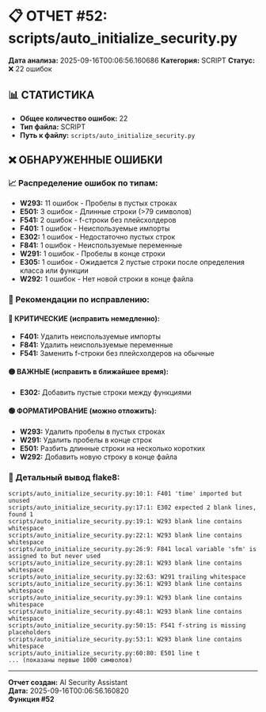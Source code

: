 # 📋 ОТЧЕТ #52: scripts/auto_initialize_security.py

**Дата анализа:** 2025-09-16T00:06:56.160686
**Категория:** SCRIPT
**Статус:** ❌ 22 ошибок

## 📊 СТАТИСТИКА

- **Общее количество ошибок:** 22
- **Тип файла:** SCRIPT
- **Путь к файлу:** `scripts/auto_initialize_security.py`

## ❌ ОБНАРУЖЕННЫЕ ОШИБКИ

### 📈 Распределение ошибок по типам:

- **W293:** 11 ошибок - Пробелы в пустых строках
- **E501:** 3 ошибок - Длинные строки (>79 символов)
- **F541:** 2 ошибок - f-строки без плейсхолдеров
- **F401:** 1 ошибок - Неиспользуемые импорты
- **E302:** 1 ошибок - Недостаточно пустых строк
- **F841:** 1 ошибок - Неиспользуемые переменные
- **W291:** 1 ошибок - Пробелы в конце строки
- **E305:** 1 ошибок - Ожидается 2 пустые строки после определения класса или функции
- **W292:** 1 ошибок - Нет новой строки в конце файла

### 🎯 Рекомендации по исправлению:

#### 🔴 КРИТИЧЕСКИЕ (исправить немедленно):
- **F401:** Удалить неиспользуемые импорты
- **F841:** Удалить неиспользуемые переменные
- **F541:** Заменить f-строки без плейсхолдеров на обычные

#### 🟡 ВАЖНЫЕ (исправить в ближайшее время):
- **E302:** Добавить пустые строки между функциями

#### 🟢 ФОРМАТИРОВАНИЕ (можно отложить):
- **W293:** Удалить пробелы в пустых строках
- **W291:** Удалить пробелы в конце строк
- **E501:** Разбить длинные строки на несколько коротких
- **W292:** Добавить новую строку в конце файла

### 📝 Детальный вывод flake8:

```
scripts/auto_initialize_security.py:10:1: F401 'time' imported but unused
scripts/auto_initialize_security.py:17:1: E302 expected 2 blank lines, found 1
scripts/auto_initialize_security.py:19:1: W293 blank line contains whitespace
scripts/auto_initialize_security.py:22:1: W293 blank line contains whitespace
scripts/auto_initialize_security.py:26:9: F841 local variable 'sfm' is assigned to but never used
scripts/auto_initialize_security.py:28:1: W293 blank line contains whitespace
scripts/auto_initialize_security.py:32:63: W291 trailing whitespace
scripts/auto_initialize_security.py:36:1: W293 blank line contains whitespace
scripts/auto_initialize_security.py:39:1: W293 blank line contains whitespace
scripts/auto_initialize_security.py:48:1: W293 blank line contains whitespace
scripts/auto_initialize_security.py:50:15: F541 f-string is missing placeholders
scripts/auto_initialize_security.py:53:1: W293 blank line contains whitespace
scripts/auto_initialize_security.py:60:80: E501 line t
... (показаны первые 1000 символов)
```

---
**Отчет создан:** AI Security Assistant  
**Дата:** 2025-09-16T00:06:56.160820  
**Функция #52**
